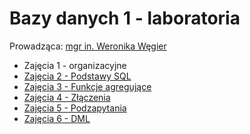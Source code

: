 # Bazy danych 1 - laboratoria

Prowadząca: [mgr in. Weronika Węgier](https://www.kssk.pwr.edu.pl/users/wegier)

- Zajęcia 1 - organizacyjne
- [Zajęcia 2 - Podstawy SQL](./bazy1_lab2.md)
- [Zajęcia 3 - Funkcje agregujące](./bazy1_lab3.md)
- [Zajęcia 4 - Złączenia](./bazy1_lab4.md)
- [Zajęcia 5 - Podzapytania](./bazy1_lab5.md)
- [Zajęcia 6 - DML](./bazy1_lab6.md)

